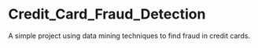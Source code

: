 # Credit_Card_Fraud_Detection
A simple project using data mining techniques to find fraud in credit cards. 
